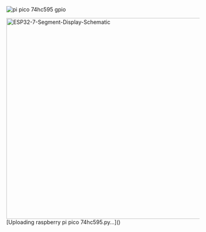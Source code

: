 

![pi pico 74hc595 gpio](https://github.com/offpic/RASPBERRY-PI-PICO-74HC595-7-SEGEMENT/assets/31142397/9c69a0b3-6792-4c10-ac76-fb60bef92832)

<img width="525" alt="ESP32-7-Segment-Display-Schematic" src="https://github.com/offpic/RASPBERRY-PI-PICO-74HC595-7-SEGEMENT/assets/31142397/3556611e-3996-4a9f-a9a6-d8d49b0d4b81">
[Uploading raspberry pi pico 74hc595.py…]()
